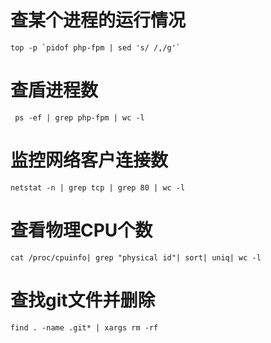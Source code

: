 
# 查某个进程的运行情况

```
top -p `pidof php-fpm | sed 's/ /,/g'`
```


# 查盾进程数
```
 ps -ef | grep php-fpm | wc -l
```

# 监控网络客户连接数

```
netstat -n | grep tcp | grep 80 | wc -l
```


# 查看物理CPU个数
```
cat /proc/cpuinfo| grep "physical id"| sort| uniq| wc -l
```


# 查找git文件并删除

```
find . -name .git* | xargs rm -rf
```